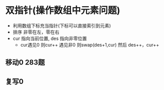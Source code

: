 # 双指针(操作数组中元素问题)

- 利用数组下标充当指针(下标可以直接索引到元素)
-  排序 非零在左，零在右
- cur 指向当前位置, des 指向非零位置
  - cur遇见0 则cur++   遇见非0 则swap(des+1,cur) 然后 des++，cur++


## 移动0  283题

## 复写0 

  